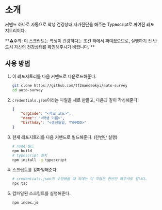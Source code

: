 # 소개

커맨드 하나로 자동으로 학생 건강상태 자가진단을 해주는 Typescript로 짜여진 레포지토리이다.

**⚠️주의: 이 스크립트는 학생이 건강하다는 조건 하에서 짜여졌으므로, 실행하기 전 반드시 자신의 건강상태를 확인해주시기 바랍니다. **



## 사용 방법

1. 이 레포지토리를 다음 커맨드로 다운로드해준다.

   ```bash
   git clone https://github.com/tf2mandeokyi/auto-survey
   cd auto-survey
   ```

2. `credentials.json`이라는 파일을 새로 만들고, 다음과 같이 작성해준다.

   ```json
   {
       "orgCode": "<학교 코드>",
       "name": "<학생 이름>",
       "birthday": "<생년월일, YYMMDD>"
   }
   ```

3. 현재 레포지토리를 다음 커맨드로 빌드해준다. (한번만 실행)

   ```bash
   # node 빌드
   npm build
   # typescript 설치
   npm install -g typescript
   ```

4. 스크립트를 컴파일해준다.

   ```bash
   # credentials.json이 수정됐을 때 외에는 이 작업은 한번만 해주셔도 됩니다.
   npx tsc
   ```

5. 컴파일된 스크립트를 실행해준다.

   ```
   npm index.js
   ```

   